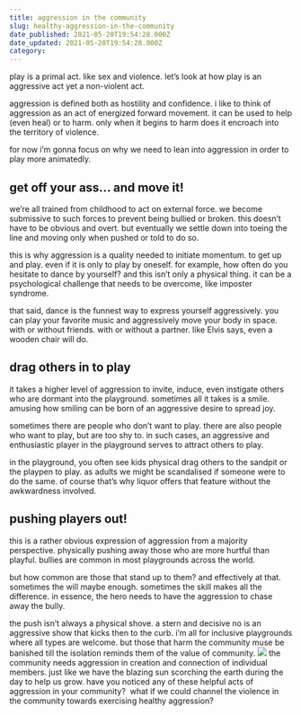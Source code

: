 ```yaml
---
title: aggression in the community
slug: healthy-aggression-in-the-community
date_published: 2021-05-20T19:54:28.000Z
date_updated: 2021-05-20T19:54:28.000Z
category: 
---
```

play is a primal act. like sex and violence. let’s look at how play is an aggressive act yet a non-violent act.

aggression is defined both as hostility and confidence. i like to think of aggression as an act of energized forward movement. it can be used to help (even heal) or to harm. only when it begins to harm does it encroach into the territory of violence.

for now i’m gonna focus on why we need to lean into aggression in order to play more animatedly.

## get off your ass… and move it!

we’re all trained from childhood to act on external force. we become submissive to such forces to prevent being bullied or broken. this doesn’t have to be obvious and overt. but eventually we settle down into toeing the line and moving only when pushed or told to do so.

this is why aggression is a quality needed to initiate momentum. to get up and play. even if it is only to play by oneself. for example, how often do you hesitate to dance by yourself? and this isn’t only a physical thing. it can be a psychological challenge that needs to be overcome, like imposter syndrome.

that said, dance is the funnest way to express yourself aggressively. you can play your favorite music and aggressively move your body in space. with or without friends. with or without a partner. like Elvis says, even a wooden chair will do.

## drag others in to play

it takes a higher level of aggression to invite, induce, even instigate others who are dormant into the playground. sometimes all it takes is a smile. amusing how smiling can be born of an aggressive desire to spread joy.

sometimes there are people who don’t want to play. there are also people who want to play, but are too shy to. in such cases, an aggressive and enthusiastic player in the playground serves to attract others to play.

in the playground, you often see kids physical drag others to the sandpit or the playpen to play. as adults we might be scandalised if someone were to do the same. of course that’s why liquor offers that feature without the awkwardness involved.

## pushing players out!

this is a rather obvious expression of aggression from a majority perspective. physically pushing away those who are more hurtful than playful. bullies are common in most playgrounds across the world.

but how common are those that stand up to them? and effectively at that. sometimes the will maybe enough. sometimes the skill makes all the difference. in essence, the hero needs to have the aggression to chase away the bully.

the push isn’t always a physical shove. a stern and decisive no is an aggressive show that kicks then to the curb. i’m all for inclusive playgrounds where all types are welcome. but those that harm the community muse be banished till the isolation reminds them of the value of community.
![](https://images.unsplash.com/photo-1504283118898-1bc1e87f52a8?crop=entropy&amp;cs=tinysrgb&amp;fit=max&amp;fm=jpg&amp;ixid=MnwxNDIyNzR8MHwxfHNlYXJjaHw2fHxhZ2dyZXNzaW9ufGVufDB8fHx8MTYyMTUzOTgxMA&amp;ixlib=rb-1.2.1&amp;q=80&amp;w=1080)
the community needs aggression in creation and connection of individual members. just like we have the blazing sun scorching the earth during the day to help us grow. have you noticed any of these helpful acts of aggression in your community?  what if we could channel the violence in the community towards exercising healthy aggression?
